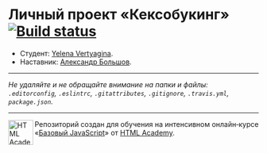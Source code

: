 # Личный проект «Кексобукинг» [![Build status][travis-image]][travis-url]

* Студент: [Yelena Vertyagina](https://up.htmlacademy.ru/javascript/11/user/368857).
* Наставник: [Александр Большов](https://htmlacademy.ru/profile/id179111).

---

_Не удаляйте и не обращайте внимание на папки и файлы:_<br>
_`.editorconfig`, `.eslintrc`, `.gitattributes`, `.gitignore`, `.travis.yml`, `package.json`._

---

<a href="https://htmlacademy.ru/intensive/javascript"><img align="left" width="50" height="50" title="HTML Academy" src="https://up.htmlacademy.ru/static/img/intensive/javascript/logo-for-github.svg"></a>

Репозиторий создан для обучения на интенсивном онлайн‑курсе «[Базовый JavaScript](https://htmlacademy.ru/intensive/javascript)» от [HTML Academy](https://htmlacademy.ru).

[travis-image]: https://travis-ci.org/htmlacademy-javascript/368857-keksobooking.svg?branch=master
[travis-url]: https://travis-ci.org/htmlacademy-javascript/368857-keksobooking
